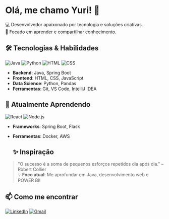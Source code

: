 # Olá, me chamo Yuri! 👋

💻 Desenvolvedor apaixonado por tecnologia e soluções criativas.  
🎯 Focado em aprender e compartilhar conhecimento.  

## 🛠️ Tecnologias & Habilidades

![Java](https://img.shields.io/badge/Java-ED8B00?style=for-the-badge&logo=openjdk&logoColor=white)
![Python](https://img.shields.io/badge/Python-3776AB?style=for-the-badge&logo=python&logoColor=white)
![HTML](https://img.shields.io/badge/HTML5-E34F26?style=for-the-badge&logo=html5&logoColor=white)
![CSS](https://img.shields.io/badge/CSS3-1572B6?style=for-the-badge&logo=css3&logoColor=white)

- **Backend**: Java, Spring Boot  
- **Frontend**: HTML, CSS, JavaScript  
- **Data Science**: Python, Pandas  
- **Ferramentas**: Git, VS Code, IntelliJ IDEA  

## 🌱 Atualmente Aprendendo  

![React](https://img.shields.io/badge/React-20232A?style=for-the-badge&logo=react&logoColor=61DAFB)
![Node.js](https://img.shields.io/badge/Node.js-339933?style=for-the-badge&logo=nodedotjs&logoColor=white)  
- **Frameworks**: Spring Boot, Flask  
- **Ferramentas**: Docker, AWS

  ## ✨ Inspiração  

> "O sucesso é a soma de pequenos esforços repetidos dia após dia." – Robert Collier  
💡 **Foco atual**: Me aprofundar em Java, desenvolvimento web e POWER BI!  

## 📫 Como me encontrar

[![LinkedIn](https://img.shields.io/badge/LinkedIn-0077B5?style=for-the-badge&logo=linkedin&logoColor=white)](https://linkedin.com/in/seuuser)
[![Gmail](https://img.shields.io/badge/Gmail-D14836?style=for-the-badge&logo=gmail&logoColor=white)](mailto:seuemail@gmail.com)
